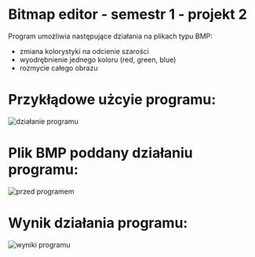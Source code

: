 # Bitmap editor - semestr 1 - projekt 2

Program umożliwia następujące działania na plikach typu BMP:
- zmiana kolorystyki na odcienie szarości
- wyodrębnienie jednego koloru (red, green, blue)
- rozmycie całego obrazu

# Przykłądowe użcyie programu:
![działanie programu](https://user-images.githubusercontent.com/84225546/173704054-de9acc32-6668-4128-9f58-7cf63276044a.png)

# Plik BMP poddany działaniu programu:
![przed programem](https://user-images.githubusercontent.com/84225546/173704319-daeb52b5-ded0-4629-8b77-cfec2c6350fd.png)


# Wynik działania programu:
![wyniki programu](https://user-images.githubusercontent.com/84225546/173704150-ab38dbf5-13bd-4beb-b38b-4707cdb6a3a8.png)
